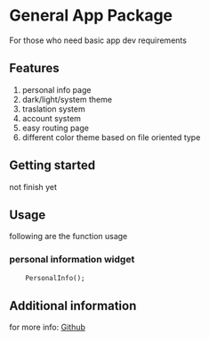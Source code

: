 # General App Package

For those who need basic app dev requirements

## Features

1. personal info page
2. dark/light/system theme
3. traslation system
4. account system
5. easy routing page
6. different color theme based on file oriented type

## Getting started

not finish yet

## Usage

following are the function usage

### personal information widget

```dart
    PersonalInfo();
```

## Additional information

for more info: [Github](https://github.com/Vicky-Yunitrish-studio/general_app_package.git)
